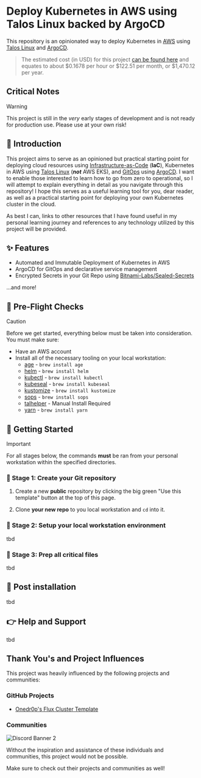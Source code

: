 # Deploy Kubernetes in AWS using Talos Linux backed by ArgoCD

This repository is an opinionated way to deploy Kubernetes in [AWS](https://aws.amazon.com/) using [Talos Linux](https://www.talos.dev/) and [ArgoCD](https://argoproj.github.io/cd).

> The estimated cost (in USD) for this project [can be found here](https://calculator.aws/#/estimate?id=c5b85559c7cc50a0376c8f36c6d51c45e2c81917) and equates to about $0.1678 per hour or $122.51 per month, or $1,470.12 per year.

## Critical Notes

> [!WARNING]
> This project is still in the _very_ early stages of development and is not ready for production use. Please use at your own risk!

## 👋 Introduction

This project aims to serve as an opinioned but practical starting point for deploying cloud resources using [Infrastructure-as-Code](https://www.redhat.com/en/topics/automation/what-is-infrastructure-as-code-iac) (**IaC**), Kubernetes in AWS using [Talos Linux](https://www.talos.dev/) (_**not**_ AWS EKS), and [GitOps](https://about.gitlab.com/topics/gitops/) using [ArgoCD](https://argoproj.github.io/cd). I want to enable those interested to learn how to go from zero to operational, so I will attempt to explain everything in detail as you navigate through this repository! I hope this serves as a useful learning tool for you, dear reader, as well as a practical starting point for deploying your own Kubernetes cluster in the cloud.

As best I can, links to other resources that I have found useful in my personal learning journey and references to any technology utilized by this project will be provided.

## ✨ Features

- Automated and Immutable Deployment of Kubernetes in AWS
- ArgoCD for GitOps and declarative service management
- Encrypted Secrets in your Git Repo using [Bitnami-Labs/Sealed-Secrets](https://github.com/bitnami-labs/sealed-secrets)

...and more!

## 📝 Pre-Flight Checks

> [!CAUTION]
> Before we get started, everything below must be taken into consideration. You must make sure:

- Have an AWS account
- Install all of the necessary tooling on your local workstation:
  - [age](https://github.com/FiloSottile/age) - `brew install age`
  - [helm](https://helm.sh/) - `brew install helm`
  - [kubectl](https://kubernetes.io/docs/tasks/tools/) - `brew install kubectl`
  - [kubeseal](https://github.com/bitnami-labs/sealed-secrets) - `brew install kubeseal`
  - [kustomize](https://kustomize.io/) - `brew install kustomize`
  - [sops](https://github.com/getsops/sops) - `brew install sops`
  - [talhelper](https://github.com/budimanjojo/talhelper) - Manual Install Required
  - [yarn](https://yarnpkg.com/) - `brew install yarn`

## 🚀 Getting Started

> [!IMPORTANT]
> For all stages below, the commands **must** be ran from your personal workstation within the specified directories.

### 🎉 Stage 1: Create your Git repository

1. Create a new **public** repository by clicking the big green "Use this template" button at the top of this page.

2. Clone **your new repo** to you local workstation and `cd` into it.

### 🌱 Stage 2: Setup your local workstation environment

tbd

### 🔧 Stage 3: Prep all critical files

tbd

## 📣 Post installation

tbd

## 👉 Help and Support

tbd

## Thank You's and Project Influences

This project was heavily influenced by the following projects and communities:

### GitHub Projects

- [Onedr0p's Flux Cluster Template](https://github.com/onedr0p/flux-cluster-template)

### Communities

![Discord Banner 2](https://discordapp.com/api/guilds/673534664354430999/widget.png?style=banner2)

Without the inspiration and assistance of these individuals and communities, this project would not be possible.

Make sure to check out their projects and communities as well!

